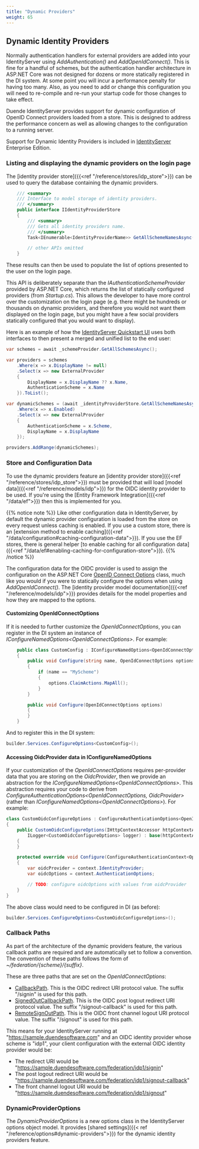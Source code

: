 ```yaml
---
title: "Dynamic Providers"
weight: 65
---
```


## Dynamic Identity Providers

Normally authentication handlers for external providers are added into your IdentityServer using *AddAuthentication()* and *AddOpenIdConnect()*. This is fine for a handful of schemes, but the authentication handler architecture in ASP.NET Core was not designed for dozens or more statically registered in the DI system. At some point you will incur a performance penalty for having too many. Also, as you need to add or change this configuration you will need to re-compile and re-run your startup code for those changes to take effect.

Duende IdentityServer provides support for dynamic configuration of OpenID Connect providers loaded from a store. This is designed to address the performance concern as well as allowing changes to the configuration to a running server.

Support for Dynamic Identity Providers is included in [IdentityServer](https://duendesoftware.com/products/identityserver) Enterprise Edition. 

### Listing and displaying the dynamic providers on the login page

The [identity provider store]({{<ref "/reference/stores/idp_store">}}) can be used to query the database containing the dynamic providers.

```cs
    /// <summary>
    /// Interface to model storage of identity providers.
    /// </summary>
    public interface IIdentityProviderStore
    {
        /// <summary>
        /// Gets all identity providers name.
        /// </summary>
        Task<IEnumerable<IdentityProviderName>> GetAllSchemeNamesAsync();

        // other APIs omitted
    }
```

These results can then be used to populate the list of options presented to the user on the login page.

This API is deliberately separate than the *IAuthenticationSchemeProvider* provided by ASP.NET Core, which returns the list of statically configured providers (from *Startup.cs*).
This allows the developer to have more control over the customization on the login page (e.g. there might be hundreds or thousands on dynamic providers, and therefore you would not want them displayed on the login page, but you might have a few social providers statically configured that you would want to display).

Here is an example of how the [IdentityServer Quickstart UI](https://github.com/DuendeSoftware/IdentityServer.Quickstart.UI/blob/main/Pages/Account/Login/Index.cshtml.cs#L193-L210) uses both interfaces to then present a merged and unified list to the end user:


```cs
var schemes = await _schemeProvider.GetAllSchemesAsync();

var providers = schemes
    .Where(x => x.DisplayName != null)
    .Select(x => new ExternalProvider
    {
        DisplayName = x.DisplayName ?? x.Name,
        AuthenticationScheme = x.Name
    }).ToList();

var dynamicSchemes = (await _identityProviderStore.GetAllSchemeNamesAsync())
    .Where(x => x.Enabled)
    .Select(x => new ExternalProvider
    {
        AuthenticationScheme = x.Scheme,
        DisplayName = x.DisplayName
    });

providers.AddRange(dynamicSchemes);
```

### Store and Configuration Data

To use the dynamic providers feature an [identity provider store]({{<ref "/reference/stores/idp_store">}}) must be provided that will load [model data]({{<ref "/reference/models/idp">}}) for the OIDC identity provider to be used.
If you're using the [Entity Framework Integration]({{<ref "/data/ef">}}) then this is implemented for you.

{{% notice note %}}
Like other configuration data in IdentityServer, by default the dynamic provider configuration is loaded from the store on every request unless caching is enabled. 
If you use a custom store, there is an [extension method to enable caching]({{<ref "/data/configuration#caching-configuration-data">}}).
If you use the EF stores, there is general helper [to enable caching for all configuration data]({{<ref "/data/ef#enabling-caching-for-configuration-store">}}).
{{% /notice %}}

The configuration data for the OIDC provider is used to assign the configuration on the ASP.NET Core [OpenID Connect Options](https://docs.microsoft.com/en-us/dotnet/api/microsoft.aspnetcore.authentication.openidconnect.openidconnectoptions) class, much like you would if you were to statically configure the options when using *AddOpenIdConnect()*.
The [identity provider model documentation]({{<ref "/reference/models/idp">}}) provides details for the model properties and how they are mapped to the options.


#### Customizing OpenIdConnectOptions

If it is needed to further customize the *OpenIdConnectOptions*, you can register in the DI system an instance of *IConfigureNamedOptions\<OpenIdConnectOptions>*. For example:

```cs
    public class CustomConfig : IConfigureNamedOptions<OpenIdConnectOptions>
    {
        public void Configure(string name, OpenIdConnectOptions options)
        {
            if (name == "MyScheme")
            {
                options.ClaimActions.MapAll();
            }
        }

        public void Configure(OpenIdConnectOptions options)
        {
        }
    }
```

And to register this in the DI system:

```cs
builder.Services.ConfigureOptions<CustomConfig>();
```

#### Accessing OidcProvider data in IConfigureNamedOptions

If your customization of the *OpenIdConnectOptions* requires per-provider data that you are storing on the *OidcProvider*, then we provide an abstraction for the *IConfigureNamedOptions\<OpenIdConnectOptions>*.
This abstraction requires your code to derive from *ConfigureAuthenticationOptions\<OpenIdConnectOptions, OidcProvider>* (rather than *IConfigureNamedOptions\<OpenIdConnectOptions>*).
For example:

```cs
class CustomOidcConfigureOptions : ConfigureAuthenticationOptions<OpenIdConnectOptions, OidcProvider>
{
    public CustomOidcConfigureOptions(IHttpContextAccessor httpContextAccessor,
        ILogger<CustomOidcConfigureOptions> logger) : base(httpContextAccessor, logger)
    {
    }

    protected override void Configure(ConfigureAuthenticationContext<OpenIdConnectOptions, OidcProvider> context)
    {
        var oidcProvider = context.IdentityProvider;
        var oidcOptions = context.AuthenticationOptions;

        // TODO: configure oidcOptions with values from oidcProvider
    }
}
```

The above class would need to be configured in DI (as before):

```cs
builder.Services.ConfigureOptions<CustomOidcConfigureOptions>();
```

### Callback Paths

As part of the architecture of the dynamic providers feature, the various callback paths are required and are automatically set to follow a convention.
The convention of these paths follows the form of *~/federation/{scheme}/{suffix}*.

These are three paths that are set on the *OpenIdConnectOptions*:

* [CallbackPath](https://docs.microsoft.com/en-us/dotnet/api/microsoft.aspnetcore.authentication.remoteauthenticationoptions.callbackpath). This is the OIDC redirect URI protocol value. The suffix "/signin" is used for this path.
* [SignedOutCallbackPath](https://docs.microsoft.com/en-us/dotnet/api/microsoft.aspnetcore.authentication.openidconnect.openidconnectoptions.signedoutcallbackpath). This is the OIDC post logout redirect URI protocol value. The suffix "/signout-callback" is used for this path.
* [RemoteSignOutPath](https://docs.microsoft.com/en-us/dotnet/api/microsoft.aspnetcore.authentication.openidconnect.openidconnectoptions.remotesignoutpath). This is the OIDC front channel logout URI protocol value. The suffix "/signout" is used for this path.

This means for your IdentityServer running at "https://sample.duendesoftware.com" and an OIDC identity provider whose scheme is "idp1", your client configuration with the external OIDC identity provider would be:

* The redirect URI would be "https://sample.duendesoftware.com/federation/idp1/signin"
* The post logout redirect URI would be "https://sample.duendesoftware.com/federation/idp1/signout-callback"
* The front channel logout URI would be "https://sample.duendesoftware.com/federation/idp1/signout"

### DynamicProviderOptions

The *DynamicProviderOptions* is a new options class in the IdentityServer options object model.
It provides [shared settings]({{< ref "/reference/options#dynamic-providers">}}) for the dynamic identity providers feature.
